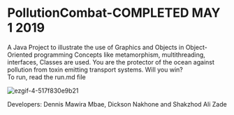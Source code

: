 # PollutionCombat-COMPLETED MAY 1 2019

A Java Project to illustrate the use of Graphics and Objects in Object-Oriented programming
Concepts like metamorphism, multithreading, interfaces, Classes  are used. You are the protector of the ocean against pollution from toxin emitting transport systems. Will you win?
<br>
To run, read the run.md file
</br>

![ezgif-4-517f830e9b21](https://user-images.githubusercontent.com/48939980/59721994-43c8e880-922b-11e9-82a7-443baf43b4af.gif)





Developers: Dennis Mawira Mbae, Dickson Nakhone and Shakzhod Ali Zade
